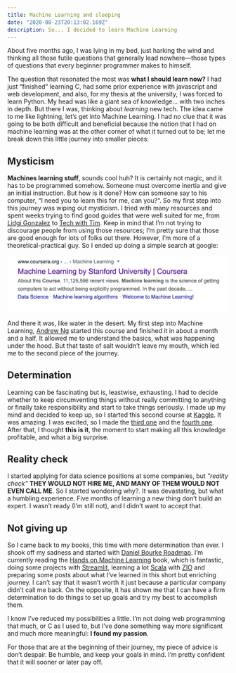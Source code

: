 ```yaml
---
title: Machine Learning and sleeping
date: "2020-08-23T20:13:02.169Z"
description: So... I decided to learn Machine Learning
---
```


About five months ago, I was lying in my bed, just harking the wind and thinking all those futile questions that generally lead nowhere—those types of questions that every beginner programmer makes to himself.

The question that resonated the most was **what I should learn now?** I had just “finished” learning C, had some prior experience with javascript and web development, and also, for my thesis at the university, I was forced to learn Python. My head was like a giant sea of knowledge... with two inches in depth. But there I was, thinking about _learning_ new tech. The idea came to me like lightning, let’s get into Machine Learning. I had no clue that it was going to be both difficult and beneficial because the notion that I had on machine learning was at the other corner of what it turned out to be; let me break down this little journey into smaller pieces:

## Mysticism

**Machines learning stuff**, sounds cool huh? It is certainly not magic, and it has to be programmed somehow. Someone must overcome inertia and give an initial instruction. But how is it done? How can someone say to his computer, “I need you to learn this for me, can you?“. So my first step into this journey was wiping out mysticism. I tried with many resources and spent weeks trying to find good guides that were well suited for me, from [Lidgi Gonzalez](https://www.youtube.com/watch?v=4c7oFu36d6k&list=PLJjOveEiVE4Dk48EI7I-67PEleEC5nxc3&index=1) to [Tech with Tim](https://www.youtube.com/watch?v=ujTCoH21GlA&list=PLzMcBGfZo4-mP7qA9cagf68V06sko5otr). Keep in mind that I’m not trying to discourage people from using those resources; I’m pretty sure that those are good enough for lots of folks out there. However, I’m more of a theoretical-practical guy. So I ended up doing a simple search at google:

![Google Machine Learning](./search.png)

And there it was, like water in the desert. My first step into Machine Learning, [Andrew Ng](https://www.coursera.org/learn/machine-learning) started this course and finished it in about a month and a half. It allowed me to understand the basics, what was happening under the hood. But that taste of salt wouldn’t leave my mouth, which led me to the second piece of the journey.

## Determination

Learning can be fascinating but is, leastwise, exhausting. I had to decide whether to keep circumventing things without really committing to anything or finally take responsibility and start to take things seriously. I made up my mind and decided to keep up, so I started this second course at [Kaggle](https://www.kaggle.com/learn/intro-to-machine-learning). It was amazing. I was excited, so I made the [third one](https://www.coursera.org/learn/linear-algebra-machine-learning/home/welcome) and the [fourth one](https://www.coursera.org/learn/gcp-big-data-ml-fundamentals-es/home/welcome). After that, I thought **this is it**, the moment to start making all this knowledge profitable, and what a big surprise.

## Reality check

I started applying for data science positions at some companies, but _"reality check"_ **THEY WOULD NOT HIRE ME, AND MANY OF THEM WOULD NOT EVEN CALL ME**. So I started wondering why?. It was devastating, but what a humbling experience. Five months of learning a new thing don’t build an expert. I wasn’t ready (I’m still not), and I didn’t want to accept that.

## Not giving up

So I came back to my books, this time with more determination than ever. I shook off my sadness and started with [Daniel Bourke Roadmap](https://www.mrdbourke.com/2020-machine-learning-roadmap/). I’m currently reading the [Hands on Machine Learning](https://github.com/yanshengjia/ml-road/blob/master/resources/Hands%20On%20Machine%20Learning%20with%20Scikit%20Learn%20and%20TensorFlow.pdf) book, which is fantastic, doing some projects with [Streamlit](https://www.streamlit.io/), learning a lot [Scala](https://www.scala-lang.org) with [ZIO](https://zio.dev) and preparing some posts about what I’ve learned in this short but enriching journey. I can’t say that it wasn’t worth it just because a particular company didn’t call me back. On the opposite, it has shown me that I can have a firm determination to do things to set up goals and try my best to accomplish them.

I know I’ve reduced my possibilities a little. I’m not doing web programming that much, or C as I used to, but I’ve done something way more significant and much more meaningful: **I found my passion**.

For those that are at the beginning of their journey, my piece of advice is don’t despair. Be humble, and keep your goals in mind. I’m pretty confident that it will sooner or later pay off.
